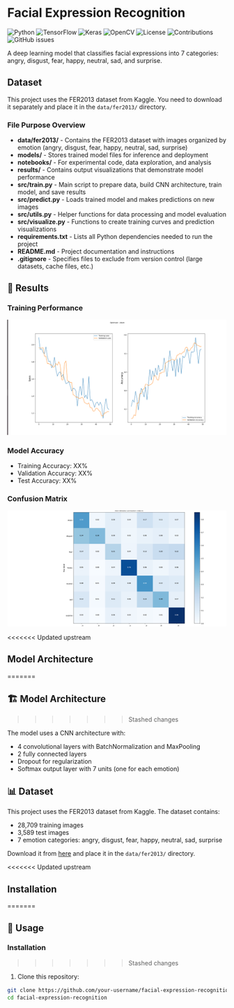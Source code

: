 # Facial Expression Recognition

![Python](https://img.shields.io/badge/python-3.8%2B-blue?logo=python)
![TensorFlow](https://img.shields.io/badge/TensorFlow-2.10%2B-orange?logo=tensorflow)
![Keras](https://img.shields.io/badge/Keras-2.10%2B-red?logo=keras)
![OpenCV](https://img.shields.io/badge/OpenCV-4.6%2B-blue?logo=opencv)
![License](https://img.shields.io/badge/license-MIT-green)
![Contributions](https://img.shields.io/badge/contributions-welcome-brightgreen)
![GitHub issues](https://img.shields.io/github/issues/esraessfib/facial-expression-recognition)


A deep learning model that classifies facial expressions into 7 categories: angry, disgust, fear, happy, neutral, sad, and surprise.

## Dataset

This project uses the FER2013 dataset from Kaggle. You need to download it separately and place it in the `data/fer2013/` directory.

### File Purpose Overview

- **data/fer2013/** - Contains the FER2013 dataset with images organized by emotion (angry, disgust, fear, happy, neutral, sad, surprise)
- **models/** - Stores trained model files for inference and deployment
- **notebooks/** - For experimental code, data exploration, and analysis
- **results/** - Contains output visualizations that demonstrate model performance
- **src/train.py** - Main script to prepare data, build CNN architecture, train model, and save results
- **src/predict.py** - Loads trained model and makes predictions on new images
- **src/utils.py** - Helper functions for data processing and model evaluation
- **src/visualize.py** - Functions to create training curves and prediction visualizations
- **requirements.txt** - Lists all Python dependencies needed to run the project
- **README.md** - Project documentation and instructions
- **.gitignore** - Specifies files to exclude from version control (large datasets, cache files, etc.)

## 🎯 Results

### Training Performance
![Training History](results/training_history.png)

### Model Accuracy
- Training Accuracy: XX%
- Validation Accuracy: XX%
- Test Accuracy: XX%

### Confusion Matrix
![Confusion Matrix](results/confusion_matrix.png)


<<<<<<< Updated upstream
## Model Architecture
=======
## 🏗️ Model Architecture
>>>>>>> Stashed changes

The model uses a CNN architecture with:
- 4 convolutional layers with BatchNormalization and MaxPooling
- 2 fully connected layers
- Dropout for regularization
- Softmax output layer with 7 units (one for each emotion)

## 📊 Dataset

This project uses the FER2013 dataset from Kaggle. The dataset contains:
- 28,709 training images
- 3,589 test images
- 7 emotion categories: angry, disgust, fear, happy, neutral, sad, surprise

Download it from [here](https://www.kaggle.com/datasets/msambare/fer2013) and place it in the `data/fer2013/` directory.

<<<<<<< Updated upstream

## Installation
=======
## 🚀 Usage

### Installation
>>>>>>> Stashed changes

1. Clone this repository:
```bash
git clone https://github.com/your-username/facial-expression-recognition.git
cd facial-expression-recognition
